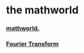 # the mathworld

### [mathworld.](http://mathworld.wolfram.com/FourierTransform.html)
### [Fourier Transform](http://www.thefouriertransform.com/)
